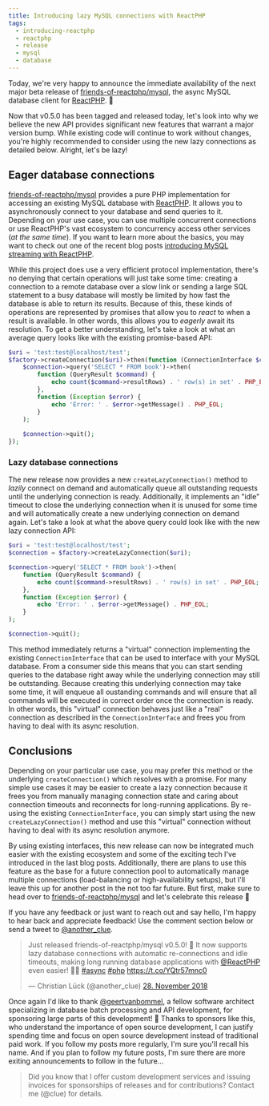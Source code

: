 ```yaml
---
title: Introducing lazy MySQL connections with ReactPHP
tags:
  - introducing-reactphp
  - reactphp
  - release
  - mysql
  - database
---
```


Today, we're very happy to announce the immediate availability of the next major beta release of [friends-of-reactphp/mysql](https://github.com/friends-of-reactphp/mysql), the async MySQL database client for [ReactPHP](https://reactphp.org/). 🎉

Now that v0.5.0 has been tagged and released today, let's look into why we believe the new API provides significant new features that warrant a major version bump. While existing code will continue to work without changes, you're highly recommended to consider using the new lazy connections as detailed below. Alright, let's be lazy!

## Eager database connections

[friends-of-reactphp/mysql](https://github.com/friends-of-reactphp/mysql) provides a pure PHP implementation for accessing an existing MySQL database with [ReactPHP](https://reactphp.org/). It allows you to asynchronously connect to your database and send queries to it. Depending on your use case, you can use multiple concurrent connections or use ReactPHP's vast ecosystem to concurrency access other services (*at the same time*). If you want to learn more about the basics, you may want to check out one of the recent blog posts [introducing MySQL streaming with ReactPHP](https://clue.engineering/2018/introducing-reactphp-mysql).

While this project does use a very efficient protocol implementation, there's no denying that certain operations will just take some time: creating a connection to a remote database over a slow link or sending a large SQL statement to a busy database will mostly be limited by how fast the database is able to return its results. Because of this, these kinds of operations are represented by promises that allow you to *react* to when a result is available. In other words, this allows you to *eagerly* await its resolution. To get a better understanding, let's take a look at what an average query looks like with the existing promise-based API:

```php
$uri = 'test:test@localhost/test';
$factory->createConnection($uri)->then(function (ConnectionInterface $connection) {
    $connection->query('SELECT * FROM book')->then(
        function (QueryResult $command) {
            echo count($command->resultRows) . ' row(s) in set' . PHP_EOL;
        },
        function (Exception $error) {
            echo 'Error: ' . $error->getMessage() . PHP_EOL;
        }
    );
    
    $connection->quit();
});
```

### Lazy database connections

The new release now provides a new `createLazyConnection()` method to *lazily* connect on demand and automatically queue all outstanding requests until the underlying connection is ready. Additionally, it implements an "idle" timeout to close the underlying connection when it is unused for some time and will automatically create a new underlying connection on demand again. Let's take a look at what the above query could look like with the new lazy connection API:

```php
$uri = 'test:test@localhost/test';
$connection = $factory->createLazyConnection($uri);

$connection->query('SELECT * FROM book')->then(
    function (QueryResult $command) {
        echo count($command->resultRows) . ' row(s) in set' . PHP_EOL;
    },
    function (Exception $error) {
        echo 'Error: ' . $error->getMessage() . PHP_EOL;
    }
);

$connection->quit();
```

This method immediately returns a "virtual" connection implementing the existing `ConnectionInterface` that can be used to interface with your MySQL database. From a consumer side this means that you can start sending queries to the database right away while the underlying connection may still be outstanding. Because creating this underlying connection may take some time, it will enqueue all oustanding commands and will ensure that all commands will be executed in correct order once the connection is ready. In other words, this "virtual" connection behaves just like a "real" connection as described in the `ConnectionInterface` and frees you from having to deal with its async resolution.

## Conclusions

Depending on your particular use case, you may prefer this method or the underlying `createConnection()` which resolves with a promise. For many simple use cases it may be easier to create a lazy connection because it frees you from manually managing connection state and caring about connection timeouts and reconnects for long-running applications. By re-using the existing `ConnectionInterface`, you can simply start using the new `createLazyConnection()` method and use this "virtual" connection without having to deal with its async resolution anymore.

By using existing interfaces, this new release can now be integrated much easier with the existing ecosystem and some of the exciting tech I've introduced in the last blog posts. Additionally, there are plans to use this feature as the base for a future connection pool to automatically manage multiple connections (load-balancing or high-availability setups), but I'll leave this up for another post in the not too far future. But first, make sure to head over to [friends-of-reactphp/mysql](https://github.com/friends-of-reactphp/mysql) and let's celebrate this release 🎉

If you have any feedback or just want to reach out and say hello, I'm happy to hear back and appreciate feedback! Use the comment section below or send a tweet to [@another_clue](https://twitter.com/another_clue).

<blockquote class="twitter-tweet" data-lang="de"><p lang="en" dir="ltr">Just released friends-of-reactphp/mysql v0.5.0! 🎉 It now supports lazy database connections with automatic re-connections and idle timeouts, making long running database applications with <a href="https://twitter.com/reactphp?ref_src=twsrc%5Etfw">@ReactPHP</a> even easier! 🐘💪 <a href="https://twitter.com/hashtag/async?src=hash&amp;ref_src=twsrc%5Etfw">#async</a> <a href="https://twitter.com/hashtag/php?src=hash&amp;ref_src=twsrc%5Etfw">#php</a> <a href="https://t.co/YQtr57mnc0">https://t.co/YQtr57mnc0</a></p>&mdash; Christian Lück (@another_clue) <a href="https://twitter.com/another_clue/status/1067867796078501890?ref_src=twsrc%5Etfw">28. November 2018</a></blockquote>

Once again I'd like to thank [@geertvanbommel](https://github.com/geertvanbommel), a fellow software architect specializing in database batch processing and API development, for sponsoring large parts of this development! 🎉 Thanks to sponsors like this, who understand the importance of open source development, I can justify spending time and focus on open source development instead of traditional paid work. If you follow my posts more regularly, I'm sure you'll recall his name. And if you plan to follow my future posts, I'm sure there are more exiting announcements to follow in the future…

> Did you know that I offer custom development services and issuing invoices for sponsorships of releases and for contributions? Contact me (@clue) for details.
